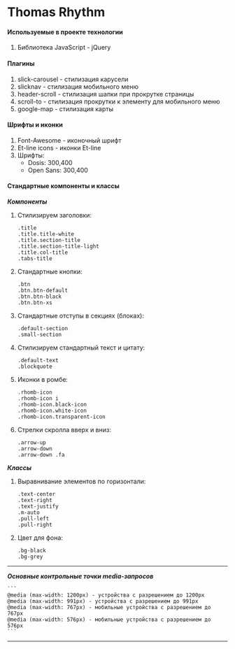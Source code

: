 # Thomas Rhythm 

#### Используемые в проекте технологии

1. Библиотека JavaScript - jQuery

#### Плагины

1. slick-carousel - стилизация карусели
2. slicknav - стилизация мобильного меню
3. header-scroll - стилизация шапки при прокрутке страницы
4. scroll-to - стилизация прокрутки к элементу для мобильного меню
5. google-map - стилизация карты

#### Шрифты и иконки

1. Font-Awesome - иконочный шрифт
2. Et-line icons - иконки Et-line
3. Шрифты:
   * Dosis: 300,400
   * Open Sans: 300,400

#### Стандартные компоненты и классы

***Компоненты***

1. Стилизируем заголовки:

    ```
    .title
    .title.title-white
    .title.section-title
    .title.section-title-light
    .title.col-title
    .tabs-title
	```
    
2. Стандартные кнопки:

	```
    .btn 
    .btn.btn-default 
    .btn.btn-black 
    .btn.btn-xs 
    ```
    
3. Стандартные отступы в секциях (блоках):

	```
    .default-section
    .small-section
    ```
    
4. Стилизируем стандартный текст и цитату:

	```
    .default-text
    .blockquote
    ```
    
5. Иконки в ромбе:

    ```
    .rhomb-icon
    .rhomb-icon i
    .rhomb-icon.black-icon
    .rhomb-icon.white-icon
    .rhomb-icon.transparent-icon
    ```
    
6. Стрелки скролла вверх и вниз:

	```
    .arrow-up
    .arrow-down
    .arrow-down .fa
    ```
    
***Классы***

1. Выравнивание элементов по горизонтали:    

	```
    .text-center
    .text-right
    .text-justify
    .m-auto
    .pull-left
    .pull-right
    ```
    
2. Цвет для фона:

	```
    .bg-black
    .bg-grey
    ```
    
-------------------------------------------------------    
    
***Основные контрольные точки media-запросов***

	```
    @media (max-width: 1200px) - устройства с разрешением до 1200px
    @media (max-width: 991px) - устройства с разрешением до 991px
    @media (max-width: 767px) - мобильные устройства с разрешением до 767px
    @media (max-width: 576px) - мобильные устройства с разрешением до 576px
    ```
    
---------------------------------------------------

